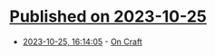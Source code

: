 # [Published on 2023-10-25](index.md)

* [2023-10-25, 16:14:05](https://lobste.rs/s/drp7ua/on_craft) - [On Craft](https://www.drcathicks.com/post/on-craft)
